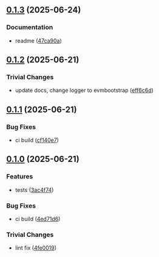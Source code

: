 ## [0.1.3](https://github.com/dozyio/js-libp2p-evm-bootstrap/compare/v0.1.2...v0.1.3) (2025-06-24)

### Documentation

* readme ([47ca90a](https://github.com/dozyio/js-libp2p-evm-bootstrap/commit/47ca90a6b4e47d1a24e0d9820715ce2ca9a1d31b))

## [0.1.2](https://github.com/dozyio/js-libp2p-evm-bootstrap/compare/v0.1.1...v0.1.2) (2025-06-21)

### Trivial Changes

* update docs, change logger to evmbootstrap ([eff6c6d](https://github.com/dozyio/js-libp2p-evm-bootstrap/commit/eff6c6d674443ad916c870297d92f928ff56d58c))

## [0.1.1](https://github.com/dozyio/js-libp2p-evm-bootstrap/compare/v0.1.0...v0.1.1) (2025-06-21)

### Bug Fixes

* ci build ([cf140e7](https://github.com/dozyio/js-libp2p-evm-bootstrap/commit/cf140e78f84481d0d2a300ac27638fbb366016af))

## [0.1.0](https://github.com/dozyio/js-libp2p-evm-bootstrap/compare/v0.0.1...v0.1.0) (2025-06-21)

### Features

* tests ([3ac4f74](https://github.com/dozyio/js-libp2p-evm-bootstrap/commit/3ac4f74d08e92d978fb0b4e048e6c3afa995d8c5))

### Bug Fixes

* ci build ([4ed71d6](https://github.com/dozyio/js-libp2p-evm-bootstrap/commit/4ed71d6068737071671aa3c8501e258bc539a0f9))

### Trivial Changes

* lint fix ([4fe0019](https://github.com/dozyio/js-libp2p-evm-bootstrap/commit/4fe00190c4303719bca3e8d10472c3c16e79ae94))
